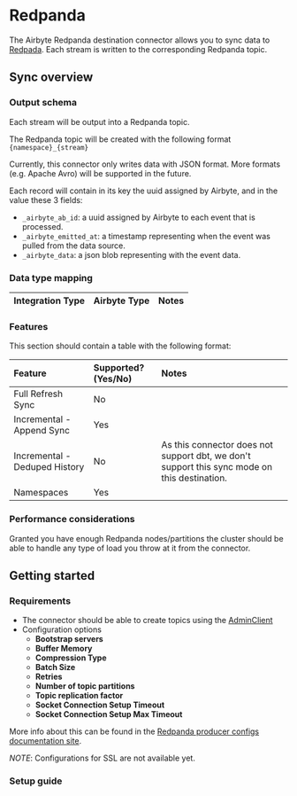 # Redpanda

The Airbyte Redpanda destination connector allows you to sync data to [Redpada](https://redpanda.com/). Each stream is written to the corresponding Redpanda topic.


## Sync overview

### Output schema

Each stream will be output into a Redpanda topic.

The Redpanda topic will be created with the following format `{namespace}_{stream}`

Currently, this connector only writes data with JSON format. More formats \(e.g. Apache Avro\) will be supported in the future.

Each record will contain in its key the uuid assigned by Airbyte, and in the value these 3 fields:

* `_airbyte_ab_id`: a uuid assigned by Airbyte to each event that is processed.
* `_airbyte_emitted_at`:  a timestamp representing when the event was pulled from the data source.
* `_airbyte_data`: a json blob representing with the event data.

### Data type mapping

| Integration Type | Airbyte Type | Notes |
| :--- | :--- | :--- |


### Features

This section should contain a table with the following format:


| Feature | Supported?\(Yes/No\) | Notes |
| :--- | :--- | :--- |
| Full Refresh Sync | No |  |
| Incremental - Append Sync | Yes |  |
| Incremental - Deduped History | No | As this connector does not support dbt, we don't support this sync mode on this destination. |
| Namespaces | Yes |  |


### Performance considerations

Granted you have enough Redpanda nodes/partitions the cluster should be able to handle any type of load you throw at it from the connector.

## Getting started

### Requirements

* The connector should be able to create topics using the [AdminClient](https://docs.confluent.io/platform/current/installation/configuration/admin-configs.html)
* Configuration options
  * **Bootstrap servers**
  * **Buffer Memory**
  * **Compression Type**
  * **Batch Size**
  * **Retries**
  * **Number of topic partitions**
  * **Topic replication factor**
  * **Socket Connection Setup Timeout**
  * **Socket Connection Setup Max Timeout**

More info about this can be found in the [Redpanda producer configs documentation site](https://docs.confluent.io/platform/current/installation/configuration/producer-configs.html).

_NOTE_: Configurations for SSL are not available yet.

### Setup guide


